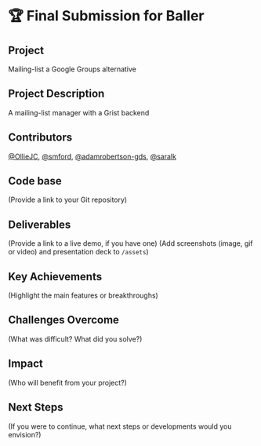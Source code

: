 # 🏆 Final Submission for Baller

## Project
Mailing-list a Google Groups alternative

## Project Description
A mailing-list manager with a Grist backend


## Contributors
<a href="https://github.com/OllieJC">@OllieJC</a>, <a href="https://github.com/smford">@smford</a>, <a href="https://github.com/adamrobertson-gds">@adamrobertson-gds</a>, <a href="https://github.com/saralk">@saralk</a>

## Code base
(Provide a link to your Git repository)

## Deliverables 
(Provide a link to a live demo, if you have one)
(Add screenshots (image, gif or video) and presentation deck to `/assets`)

## Key Achievements
(Highlight the main features or breakthroughs)

## Challenges Overcome
(What was difficult? What did you solve?)

## Impact
(Who will benefit from your project?)

## Next Steps
(If you were to continue, what next steps or developments would you envision?)
